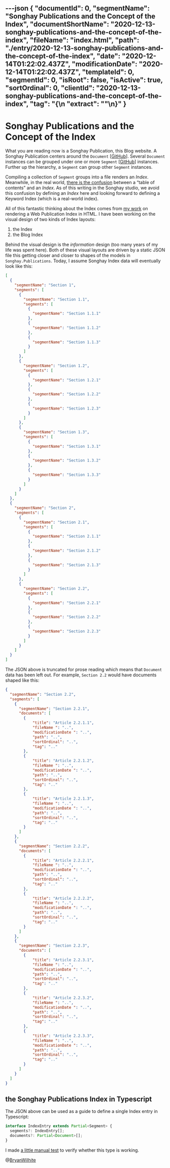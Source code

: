 ---json
{
  "documentId": 0,
  "segmentName": "Songhay Publications and the Concept of the Index",
  "documentShortName": "2020-12-13-songhay-publications-and-the-concept-of-the-index",
  "fileName": "index.html",
  "path": "./entry/2020-12-13-songhay-publications-and-the-concept-of-the-index",
  "date": "2020-12-14T01:22:02.437Z",
  "modificationDate": "2020-12-14T01:22:02.437Z",
  "templateId": 0,
  "segmentId": 0,
  "isRoot": false,
  "isActive": true,
  "sortOrdinal": 0,
  "clientId": "2020-12-13-songhay-publications-and-the-concept-of-the-index",
  "tag": "{\n  \"extract\": \"\"\n}"
}
---

# Songhay Publications and the Concept of the Index

What you are reading now is a Songhay Publication, this Blog website. A Songhay Publication centers around the `Document` [[GitHub](https://github.com/BryanWilhite/Songhay.Publications/blob/master/Songhay.Publications/Models/Document.cs)]. Several `Document` instances can be grouped under one or more `Segment` [[GitHub](https://github.com/BryanWilhite/Songhay.Publications/blob/master/Songhay.Publications/Models/Segment.cs)] instances. Further up the hierarchy, a `Segment` can group other `Segment` instances.

Compiling a collection of `Segment` groups into a file renders an _Index_. Meanwhile, in the real world, [there is the confusion](https://english.stackexchange.com/questions/45555/is-a-table-of-contents-an-index) between a “table of contents” and an _Index_. As of this writing in the Songhay studio, we avoid this confusion by defining an _Index_ here and looking forward to defining a Keyword Index (which is a real-world index).

All of this fantastic thinking about the Index comes from [my work](https://github.com/BryanWilhite/nodejs/tree/master/responsive-layouts) on rendering a Web Publication Index in HTML. I have been working on the visual design of two kinds of Index layouts:

1. the Index
2. the Blog Index

Behind the visual design is the _information_ design (too many years of my life was spent here). Both of these visual layouts are driven by a static JSON file this getting closer and closer to shapes of the models in `Songhay.Publications`. Today, I assume Songhay Index data will eventually look like this:

```json
[
  {
    "segmentName": "Section 1",
    "segments": [
      {
        "segmentName": "Section 1.1",
        "segments": [
          {
            "segmentName": "Section 1.1.1"
          },
          {
            "segmentName": "Section 1.1.2"
          },
          {
            "segmentName": "Section 1.1.3"
          }
        ]
      },
      {
        "segmentName": "Section 1.2",
        "segments": [
          {
            "segmentName": "Section 1.2.1"
          },
          {
            "segmentName": "Section 1.2.2"
          },
          {
            "segmentName": "Section 1.2.3"
          }
        ]
      },
      {
        "segmentName": "Section 1.3",
        "segments": [
          {
            "segmentName": "Section 1.3.1"
          },
          {
            "segmentName": "Section 1.3.2"
          },
          {
            "segmentName": "Section 1.3.3"
          }
        ]
      }
    ]
  },
  {
    "segmentName": "Section 2",
    "segments": [
      {
        "segmentName": "Section 2.1",
        "segments": [
          {
            "segmentName": "Section 2.1.1"
          },
          {
            "segmentName": "Section 2.1.2"
          },
          {
            "segmentName": "Section 2.1.3"
          }
        ]
      },
      {
        "segmentName": "Section 2.2",
        "segments": [
          {
            "segmentName": "Section 2.2.1"
          },
          {
            "segmentName": "Section 2.2.2"
          },
          {
            "segmentName": "Section 2.2.3"
          }
        ]
      }
    ]
  }
]
```

The JSON above is truncated for prose reading which means that `Document` data has been left out. For example, `Section 2.2` would have documents shaped like this:

```json
{
  "segmentName": "Section 2.2",
  "segments": [
    {
      "segmentName": "Section 2.2.1",
      "documents": [
        {
            "title": "Article 2.2.1.1",
            "fileName ": "..",
            "modificationDate ": "..",
            "path": "..",
            "sortOrdinal": "..",
            "tag": ".."
        },
        {
            "title": "Article 2.2.1.2",
            "fileName ": "..",
            "modificationDate ": "..",
            "path": "..",
            "sortOrdinal": "..",
            "tag": ".."
        },
        {
            "title": "Article 2.2.1.3",
            "fileName ": "..",
            "modificationDate ": "..",
            "path": "..",
            "sortOrdinal": "..",
            "tag": ".."
        }
      ]
    },
    {
      "segmentName": "Section 2.2.2",
      "documents": [
        {
            "title": "Article 2.2.2.1",
            "fileName ": "..",
            "modificationDate ": "..",
            "path": "..",
            "sortOrdinal": "..",
            "tag": ".."
        },
        {
            "title": "Article 2.2.2.2",
            "fileName ": "..",
            "modificationDate ": "..",
            "path": "..",
            "sortOrdinal": "..",
            "tag": ".."
        }
      ]
    },
    {
      "segmentName": "Section 2.2.3",
      "documents": [
        {
            "title": "Article 2.2.3.1",
            "fileName ": "..",
            "modificationDate ": "..",
            "path": "..",
            "sortOrdinal": "..",
            "tag": ".."
        },
        {
            "title": "Article 2.2.3.2",
            "fileName ": "..",
            "modificationDate ": "..",
            "path": "..",
            "sortOrdinal": "..",
            "tag": ".."
        },
        {
            "title": "Article 2.2.3.3",
            "fileName ": "..",
            "modificationDate ": "..",
            "path": "..",
            "sortOrdinal": "..",
            "tag": ".."
        }
      ]
    }
  ]
}
```

## the Songhay Publications Index in Typescript

The JSON above can be used as a guide to define a single Index entry in Typescript:

```typescript
interface IndexEntry extends Partial<Segment> {
  segments?: IndexEntry[];
  documents?: Partial<Document>[];
}
```

I made [a little manual test](https://stackblitz.com/edit/songhay-index-entry) to verify whether this type is working.

@[BryanWilhite](https://twitter.com/BryanWilhite)
